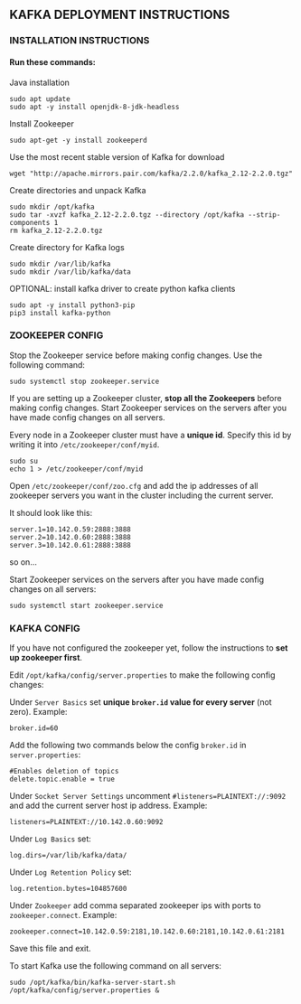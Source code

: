 ## KAFKA DEPLOYMENT INSTRUCTIONS

### INSTALLATION INSTRUCTIONS
#### Run these commands:
Java installation
```shell
sudo apt update
sudo apt -y install openjdk-8-jdk-headless
```

Install Zookeeper
```shell
sudo apt-get -y install zookeeperd
```

Use the most recent stable version of Kafka for download
```shell
wget "http://apache.mirrors.pair.com/kafka/2.2.0/kafka_2.12-2.2.0.tgz"
```

Create directories and unpack Kafka
```shell
sudo mkdir /opt/kafka
sudo tar -xvzf kafka_2.12-2.2.0.tgz --directory /opt/kafka --strip-components 1
rm kafka_2.12-2.2.0.tgz
```

Create directory for Kafka logs
```shell
sudo mkdir /var/lib/kafka
sudo mkdir /var/lib/kafka/data
```
OPTIONAL: install kafka driver to create python kafka clients
```shell
sudo apt -y install python3-pip
pip3 install kafka-python
```

### ZOOKEEPER CONFIG

Stop the Zookeeper service before making config changes. Use the following command:
```shell
sudo systemctl stop zookeeper.service
```

If you are setting up a Zookeeper cluster, __stop all the Zookeepers__ before making config changes.
Start Zookeeper services on the servers after you have made config changes on all servers.

Every node in a Zookeeper cluster must have a __unique id__. Specify this id by writing it into ```/etc/zookeeper/conf/myid```.
```
sudo su
echo 1 > /etc/zookeeper/conf/myid
```

Open ```/etc/zookeeper/conf/zoo.cfg``` and add the ip addresses of all zookeeper servers you want in the cluster including the current server.

It should look like this:
```
server.1=10.142.0.59:2888:3888
server.2=10.142.0.60:2888:3888
server.3=10.142.0.61:2888:3888
```
so on...

Start Zookeeper services on the servers after you have made config changes on all servers:
```shell
sudo systemctl start zookeeper.service
```

### KAFKA CONFIG

If you have not configured the zookeeper yet, follow the instructions to __set up zookeeper first__.

Edit ```/opt/kafka/config/server.properties``` to make the following config changes:

Under ```Server Basics``` set __unique ```broker.id``` value for every server__ (not zero). Example:
```
broker.id=60
```

Add the following two commands below the config ```broker.id``` in ```server.properties```:
```
#Enables deletion of topics
delete.topic.enable = true
```

Under ```Socket Server Settings``` uncomment ```#listeners=PLAINTEXT://:9092``` and add the current server host ip address. 
Example: 
```
listeners=PLAINTEXT://10.142.0.60:9092
```

Under ```Log Basics``` set: 
```
log.dirs=/var/lib/kafka/data/
```

Under ```Log Retention Policy``` set: 
```
log.retention.bytes=104857600
```

Under ```Zookeeper``` add comma separated zookeeper ips with ports to ```zookeeper.connect```.
Example: 
```
zookeeper.connect=10.142.0.59:2181,10.142.0.60:2181,10.142.0.61:2181
``` 
Save this file and exit.

To start Kafka use the following command on all servers:
```shell
sudo /opt/kafka/bin/kafka-server-start.sh /opt/kafka/config/server.properties &
```
